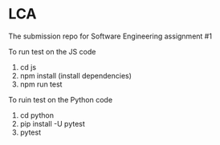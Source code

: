 # LCA
The submission repo for Software Engineering assignment #1

To run test on the JS code 
1. cd js
2. npm install (install dependencies)
3. npm run test

To ruin test on the Python code 
1. cd python
2. pip install -U pytest
3. pytest

